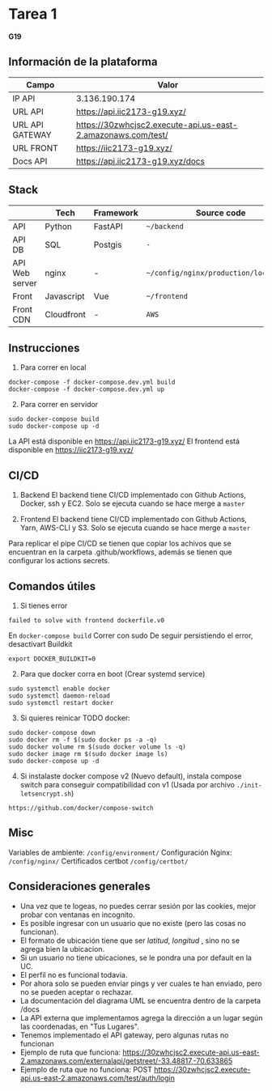 # Tarea 1

**G19**

## Información de la plataforma

| Campo              | Valor                            |
| ------------------ | -------------------------------- |
| IP API             | 3.136.190.174                    |
| URL API            | https://api.iic2173-g19.xyz/     |
| URL API GATEWAY    | https://30zwhcjsc2.execute-api.us-east-2.amazonaws.com/test/     |
| URL FRONT          | https://iic2173-g19.xyz/         |
| Docs API           | https://api.iic2173-g19.xyz/docs |

## Stack

|                | Tech       | Framework  | Source code                            |
| -------------- | ---------- | ---------- | -------------------------------------- |
| API            | Python     | FastAPI    | `~/backend`                            |
| API DB         | SQL        | Postgis    | `-`                                    |
| API Web server | nginx      | -          | `~/config/nginx/production/local.conf` |
| Front          | Javascript | Vue        | `~/frontend`                           |
| Front CDN      | Cloudfront | -          | `AWS`                                  |

## Instrucciones

1. Para correr en local
  ```
  docker-compose -f docker-compose.dev.yml build
  docker-compose -f docker-compose.dev.yml up
  ```

2. Para correr en servidor
  ```
  sudo docker-compose build
  sudo docker-compose up -d
  ```

La API está disponible en  https://api.iic2173-g19.xyz/
El frontend está disponible en https://iic2173-g19.xyz/

## CI/CD

1. Backend
  El backend tiene CI/CD implementado con Github Actions, Docker, ssh y EC2.
  Solo se ejecuta cuando se hace merge a `master`

2. Frontend
  El backend tiene CI/CD implementado con Github Actions, Yarn, AWS-CLI y S3.
  Solo se ejecuta cuando se hace merge a `master`
  
Para replicar el pipe CI/CD se tienen que copiar los achivos que se encuentran en la carpeta .github/workflows, además se tienen que configurar los actions secrets.

## Comandos útiles
1. Si tienes error 
  ```
  failed to solve with frontend dockerfile.v0
  ```
  En `docker-compose build`
  Correr con sudo
  De seguir persistiendo el error, desactivart Buildkit
  ```
  export DOCKER_BUILDKIT=0
  ```

2. Para que docker corra en boot (Crear systemd service)
  ```
  sudo systemctl enable docker
  sudo systemctl daemon-reload
  sudo systemctl restart docker
  ```

3. Si quieres reinicar TODO docker:
  ```
  sudo docker-compose down
  sudo docker rm -f $(sudo docker ps -a -q)
  sudo docker volume rm $(sudo docker volume ls -q)
  sudo docker image rm $(sudo docker image ls)
  sudo docker-compose up -d
  ```

4. Si instalaste docker compose v2 (Nuevo default), instala compose switch para conseguir compatibilidad con v1 (Usada por archivo `./init-letsencrypt.sh`)
  ```
  https://github.com/docker/compose-switch
  ```

## Misc
Variables de ambiente: `/config/environment/`
Configuración Nginx: `/config/nginx/`
Certificados certbot `/config/certbot/`


## Consideraciones generales
 * Una vez que te logeas, no puedes cerrar sesión por las cookies, mejor probar con ventanas en incognito.
 * Es posible ingresar con un usuario que no existe (pero las cosas no funcionan).
 * El formato de ubicación tiene que ser *latitud, longitud* , sino no se agrega bien la ubicacion.
 * Si un usuario no tiene ubicaciones, se le pondra una por default en la UC.
 * El perfil no es funcional todavia.
 * Por ahora solo se pueden enviar pings y ver cuales te han enviado, pero no se pueden aceptar o rechazar.
 * La documentación del diagrama UML se encuentra dentro de la carpeta /docs
 * La API externa que implementamos agrega la dirección a un lugar según las coordenadas, en "Tus Lugares".
 * Tenemos implementado el API gateway, pero algunas rutas no funcionan
 * Ejemplo de ruta que funciona: https://30zwhcjsc2.execute-api.us-east-2.amazonaws.com/externalapi/getstreet/-33.48817,-70.633865
 * Ejemplo de ruta que no funciona: POST https://30zwhcjsc2.execute-api.us-east-2.amazonaws.com/test/auth/login


